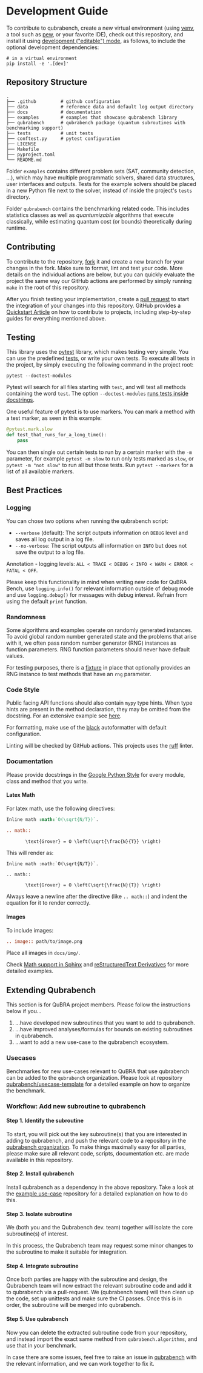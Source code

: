 # Development Guide

To contribute to qubrabench, create a new virtual environment (using [venv](https://docs.python.org/3/library/venv.html), a tool such as [pew](https://pypi.org/project/pew/), or your favorite IDE), check out this repository, and install it using [development ("editable") mode](https://setuptools.pypa.io/en/latest/userguide/development_mode.html), as follows, to include the optional development dependencies:

```shell
# in a virtual environment
pip install -e '.[dev]'
```

## Repository Structure

```
.
├── .github         # github configuration
├── data            # reference data and default log output directory
├── docs            # documentation
├── examples        # examples that showcase qubrabench library
├── qubrabench      # qubrabench package (quantum subroutines with benchmarking support)
├── tests           # unit tests
├── conftest.py     # pytest configuration
├── LICENSE
├── Makefile
├── pyproject.toml
└── README.md
```

Folder `examples` contains different problem sets (SAT, community detection, ...), which may have multiple programmatic solvers, shared data structures, user interfaces and outputs.
Tests for the example solvers should be placed in a new Python file next to the solver, instead of inside the project's `tests` directory.

Folder `qubrabench` contains the benchmarking related code.
This includes statistics classes as well as _quantumizable_ algorithms that execute classically, while estimating quantum cost (or bounds) theoretically during runtime.

## Contributing

To contribute to the repository, [fork](https://docs.github.com/en/get-started/quickstart/fork-a-repo) it and create a new branch for your changes in the fork.
Make sure to format, lint and test your code.
More details on the individual actions are below, but you can quickly evaluate the project the same way our GitHub actions are performed by simply running `make` in the root of this repository.

After you finish testing your implementation, create a [pull request](https://docs.github.com/en/pull-requests/collaborating-with-pull-requests/proposing-changes-to-your-work-with-pull-requests/about-pull-requests) to start the integration of your changes into this repository.
GitHub provides a [Quickstart Article](https://docs.github.com/en/get-started/quickstart/contributing-to-projects) on how to contribute to projects, including step-by-step guides for everything mentioned above.


## Testing

This library uses the [pytest](https://docs.pytest.org/) library, which makes testing very simple.
You can use the predefined [tests](https://github.com/qubrabench/qubrabench/tree/main/tests), or write your own tests.
To execute all tests in the project, by simply executing the following command in the project root:

```shell
pytest --doctest-modules
```

Pytest will search for all files starting with `test`, and will test all methods containing the word `test`.
The option `--doctest-modules` [runs tests inside docstrings](https://docs.pytest.org/en/7.1.x/how-to/doctest.html).

One useful feature of pytest is to use markers. You can mark a method with a test marker, as seen in this example:

```python
@pytest.mark.slow
def test_that_runs_for_a_long_time():
    pass
```

You can then single out certain tests to run by a certain marker with the `-m` parameter, for example `pytest -m slow` to run only tests marked as `slow`, or `pytest -m "not slow"` to run all but those tests.
Run `pytest --markers` for a list of all available markers.

## Best Practices

### Logging

You can chose two options when running the qubrabench script:

- `--verbose` (default): The script outputs information on `DEBUG` level and saves all log output in a log file.
- `--no-verbose`: The script outputs all information on `INFO` but does not save the output to a log file.

Annotation - logging levels: `ALL < TRACE < DEBUG < INFO < WARN < ERROR < FATAL < OFF`.

Please keep this functionality in mind when writing new code for QuBRA Bench, use `logging.info()` for relevant information outside of debug mode and use `logging.debug()` for messages with debug interest.
Refrain from using the default `print` function.

### Randomness

Some algorithms and examples operate on randomly generated instances.
To avoid global random number generated state and the problems that arise with it, we often pass random number generator (RNG) instances as function parameters.
RNG function parameters should never have default values.

For testing purposes, there is a [fixture](https://github.com/qubrabench/qubrabench/blob/main/conftest.py) in place that optionally provides an RNG instance to test methods that have an `rng` parameter.

### Code Style

Public facing API functions should also contain `mypy` type hints.
When type hints are present in the method declaration, they may be omitted from the docstring.
For an extensive example see [here](https://sphinxcontrib-napoleon.readthedocs.io/en/latest/example_google.html).

For formatting, make use of the [black](https://black.readthedocs.io/en/stable/) autoformatter with default configuration.

Linting will be checked by GitHub actions.
This projects uses the [ruff](https://beta.ruff.rs/docs/) linter. 

### Documentation

Please provide docstrings in the [Google Python Style](https://google.github.io/styleguide/pyguide.html#s3.8-comments-and-docstrings) for every module, class and method that you write. 

#### Latex Math
For latex math, use the following directives:
```rst
Inline math :math:`O(\sqrt{N/T})`.

.. math::

       \text{Grover} = O \left(\sqrt{\frac{N}{T}} \right)
```
This will render as:
```{eval-rst}
Inline math :math:`O(\sqrt{N/T})`.

.. math::

       \text{Grover} = O \left(\sqrt{\frac{N}{T}} \right)
```

Always leave a newline after the directive (like `.. math::`) and indent the equation for it to render correctly.

#### Images
To include images:
```rst
.. image:: path/to/image.png
```

Place all images in `docs/img/`.

Check [Math support in Sphinx](https://sphinx-rtd-trial.readthedocs.io/en/latest/ext/math.html) and [reStructuredText Derivatives](https://docutils.sourceforge.io/docs/ref/rst/directives.html) for more detailed examples.


## Extending Qubrabench

This section is for QuBRA project members. Please follow the instructions below if you...
1. ...have developed new subroutines that you want to add to qubrabench. 
2. ...have improved analyses/formulas for bounds on existing subroutines in qubrabench.
3. ...want to add a new use-case to the qubrabench ecosystem.

### Usecases
Benchmarkes for new use-cases relevant to QuBRA that use qubrabench can be added to the `qubrabench` organization.
Please look at repository [qubrabench/usecase-template](https://github.com/qubrabench/usecase-template/) for a detailed example on how to organize the benchmark.

### Workflow: Add new subroutine to qubrabench

#### Step 1. Identify the subroutine
To start, you will pick out the key subroutine(s) that you are interested in adding to qubrabench,
and push the relevant code to a repository in the [qubrabench organization](https://github.com/qubrabench). 
To make things maximally easy for all parties, please make sure all relevant code, scripts, documentation etc. are made available in this repository.

#### Step 2. Install qubrabench
Install qubrabench as a dependency in the above repository.
Take a look at the [example use-case](https://github.com/qubrabench/usecase-template/) repository for a detailed explanation on how to do this.

#### Step 3. Isolate subroutine
We (both you and the Qubrabench dev. team) together will isolate the core subroutine(s) of interest.

In this process, the Qubrabench team may request some minor changes to the subroutine to make it suitable for integration.

#### Step 4. Integrate subroutine
Once both parties are happy with the subroutine and design, the Qubrabench team will now extract the relevant subroutine code and add it to qubrabench via a pull-request.
We (qubrabench team) will then clean up the code, set up unittests and make sure the CI passes.
Once this is in order, the subroutine will be merged into qubrabench.

#### Step 5. Use qubrabench
Now you can delete the extracted subroutine code from your repository, and instead import the exact same method from `qubrabench.algorithms`, and use that in your benchmark.

In case there are some issues, feel free to raise an issue in [qubrabench](https://github.com/qubrabench/qubrabench/) with the relevant information, and we can work together to fix it.
